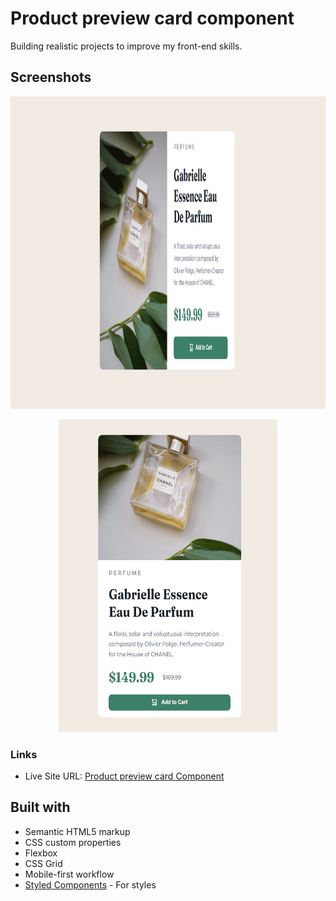 # Product preview card component

Building realistic projects to improve my front-end skills.

## Screenshots

<img width="1000" height="500" src="designs/ss-desktop.png">
<p align="center">
<img width="350" height="500" src="designs/ss-mobile.png">
</p>

### Links

- Live Site URL: [Product preview card Component](https://product-prev1ew-card.netlify.app/)

## Built with

- Semantic HTML5 markup
- CSS custom properties
- Flexbox
- CSS Grid
- Mobile-first workflow
- [Styled Components](https://styled-components.com/) - For styles
